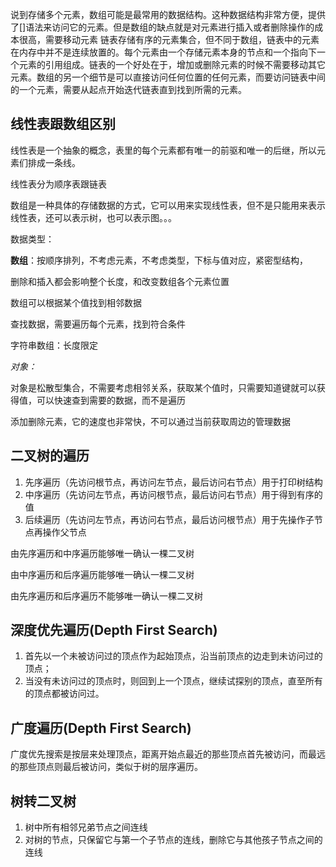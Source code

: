 说到存储多个元素，数组可能是最常用的数据结构。这种数据结构非常方便，提供了[]语法来访问它的元素。但是数组的缺点就是对元素进行插入或者删除操作的成本很高，需要移动元素
链表存储有序的元素集合，但不同于数组，链表中的元素在内存中并不是连续放置的。每个元素由一个存储元素本身的节点和一个指向下一个元素的引用组成。链表的一个好处在于，增加或删除元素的时候不需要移动其它元素。数组的另一个细节是可以直接访问任何位置的任何元素，而要访问链表中间的一个元素，需要从起点开始迭代链表直到找到所需的元素。



## 线性表跟数组区别

线性表是一个抽象的概念，表里的每个元素都有唯一的前驱和唯一的后继，所以元素们排成一条线。

线性表分为顺序表跟链表

数组是一种具体的存储数据的方式，它可以用来实现线性表，但不是只能用来表示线性表，还可以表示树，也可以表示图。。。



数据类型：

****数组****：按顺序排列，不考虑元素，不考虑类型，下标与值对应，紧密型结构，

删除和插入都会影响整个长度，和改变数组各个元素位置

数组可以根据某个值找到相邻数据

查找数据，需要遍历每个元素，找到符合条件

字符串数组：长度限定

*对象：*

对象是松散型集合，不需要考虑相邻关系，获取某个值时，只需要知道键就可以获得值，可以快速查到需要的数据，而不是遍历

添加删除元素，它的速度也非常快，不可以通过当前获取周边的管理数据



## 二叉树的遍历

1. 先序遍历（先访问根节点，再访问左节点，最后访问右节点）用于打印树结构
2. 中序遍历（先访问左节点，再访问根节点，最后访问右节点）用于得到有序的值
3. 后续遍历（先访问左节点，再访问右节点，最后访问根节点）用于先操作子节点再操作父节点

由先序遍历和中序遍历能够唯一确认一棵二叉树

由中序遍历和后序遍历能够唯一确认一棵二叉树

由先序遍历和后序遍历不能够唯一确认一棵二叉树



## 深度优先遍历(Depth First Search)

1. 首先以一个未被访问过的顶点作为起始顶点，沿当前顶点的边走到未访问过的顶点；
2. 当没有未访问过的顶点时，则回到上一个顶点，继续试探别的顶点，直至所有的顶点都被访问过。



## 广度遍历(Depth First Search)

 广度优先搜索是按层来处理顶点，距离开始点最近的那些顶点首先被访问，而最远的那些顶点则最后被访问，类似于树的层序遍历。 



## 树转二叉树

1. 树中所有相邻兄弟节点之间连线
2. 对树的节点，只保留它与第一个子节点的连线，删除它与其他孩子节点之间的连线